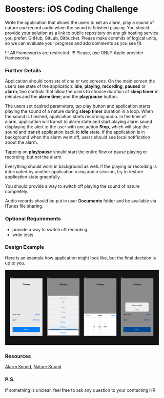 # Boosters: iOS Coding Challenge

Write the application that allows the users to set an alarm, play a sound of nature and record audio when the sound is finished playing. You should provide your solution as a link to public repository on any git hosting service you prefer: GitHub, GitLab, Bitbucket. Please make commits of logical units, so we can evaluate your progress and add comments as you see fit.

!!! All Frameworks are restricted.
!!! Please, use ONLY Apple provider frameworks

### Further Details

Application should consists of one or two screens. On the main screen the users see state of the application: **idle**, **playing**, **recording**, **paused** or **alarm**; two controls that allow the users to choose duration of **sleep timer** in *minutes* and the **alarm time**; and the **play/pause** button.

The users set desired parameters, tap play button and application starts playing the sound of a nature during **sleep timer** duration in a loop. When the sound is finished, application starts recording audio. In the time of alarm, application will transit to alarm state and start playing alarm sound displaying the alert to the user with one action **Stop**, which will stop the sound and transit application back to **idle** state. If the application is in background when the alarm went off, users should see local notification about the alarm.

Tapping on **play/pause** should start the entire flow or pause playing or recording, but not the alarm.

Everything should work in background as well. If the playing or recording is interrupted by another application using audio session, try to restore application state gracefully.

You should provide a way to switch off playing the sound of nature completely.

Audio records should be put in user **Documents** folder and be available via iTunes file sharing.

### Optional Requirements

- provide a way to switch off recording
- write tests

### Design Example

Here is an example how application might look like, but the final decision is up to you.

![Design Example](image.png)

### Resources

[Alarm Sound](alarm.m4a), [Nature Sound](nature.m4a)

### P.S.
If something is unclear, feel free to ask any question to your contacting HR
